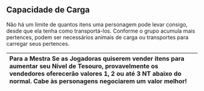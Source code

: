 ## **Capacidade de Carga**

Não há um limite de quantos itens uma personagem pode levar consigo, desde que ela tenha como transportá-los. Conforme o grupo acumula mais pertences, podem ser necessários animais de carga ou transportes para carregar seus pertences.

| Para a Mestra Se as Jogadoras quiserem vender itens para aumentar seu Nível de Tesouro, provavelmente os vendedores oferecerão valores 1, 2 ou até 3 NT abaixo do normal. Cabe às personagens negociarem um valor melhor\! |
| :---- |


